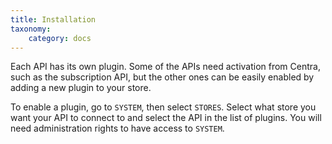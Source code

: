 ```yaml
---
title: Installation
taxonomy:
    category: docs
---
```


Each API has its own plugin. Some of the APIs need activation from Centra, such as the subscription API, but the other ones can be easily enabled by adding a new plugin to your store.

To enable a plugin, go to `SYSTEM`, then select `STORES`. Select what store you want your API to connect to and select the API in the list of plugins. You will need administration rights to have access to `SYSTEM`.
